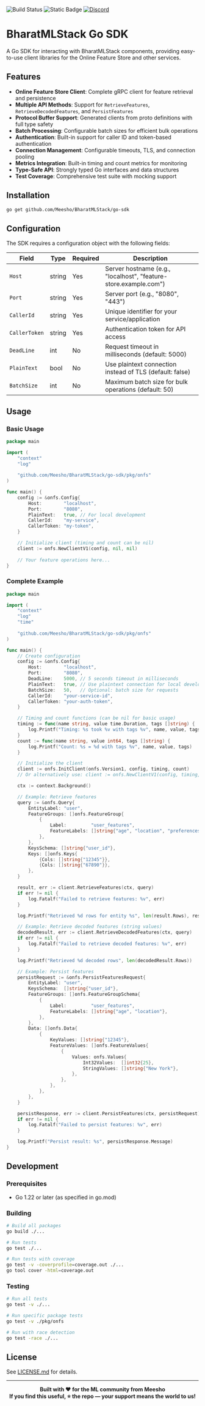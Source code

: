![Build Status](https://github.com/Meesho/BharatMLStack/actions/workflows/go-sdk.yml/badge.svg)
![Static Badge](https://img.shields.io/badge/release-v1.0.0-blue?style=flat)
[![Discord](https://img.shields.io/badge/Discord-Join%20Chat-7289da?style=flat&logo=discord&logoColor=white)](https://discord.gg/XkT7XsV2AU)

# BharatMLStack Go SDK

A Go SDK for interacting with BharatMLStack components, providing easy-to-use client libraries for the Online Feature Store and other services.

## Features

- **Online Feature Store Client**: Complete gRPC client for feature retrieval and persistence
- **Multiple API Methods**: Support for `RetrieveFeatures`, `RetrieveDecodedFeatures`, and `PersistFeatures`
- **Protocol Buffer Support**: Generated clients from proto definitions with full type safety
- **Batch Processing**: Configurable batch sizes for efficient bulk operations
- **Authentication**: Built-in support for caller ID and token-based authentication
- **Connection Management**: Configurable timeouts, TLS, and connection pooling
- **Metrics Integration**: Built-in timing and count metrics for monitoring
- **Type-Safe API**: Strongly typed Go interfaces and data structures
- **Test Coverage**: Comprehensive test suite with mocking support

## Installation

```bash
go get github.com/Meesho/BharatMLStack/go-sdk
```

## Configuration

The SDK requires a configuration object with the following fields:

| Field | Type | Required | Description |
|-------|------|----------|-------------|
| `Host` | string | Yes | Server hostname (e.g., "localhost", "feature-store.example.com") |
| `Port` | string | Yes | Server port (e.g., "8080", "443") |
| `CallerId` | string | Yes | Unique identifier for your service/application |
| `CallerToken` | string | Yes | Authentication token for API access |
| `DeadLine` | int | No | Request timeout in milliseconds (default: 5000) |
| `PlainText` | bool | No | Use plaintext connection instead of TLS (default: false) |
| `BatchSize` | int | No | Maximum batch size for bulk operations (default: 50) |

## Usage

### Basic Usage

```go
package main

import (
    "context"
    "log"
    
    "github.com/Meesho/BharatMLStack/go-sdk/pkg/onfs"
)

func main() {
    config := &onfs.Config{
        Host:        "localhost",
        Port:        "8080",
        PlainText:   true, // For local development
        CallerId:    "my-service",
        CallerToken: "my-token",
    }

    // Initialize client (timing and count can be nil)
    client := onfs.NewClientV1(config, nil, nil)
    
    // Your feature operations here...
}
```

### Complete Example

```go
package main

import (
    "context"
    "log"
    "time"
    
    "github.com/Meesho/BharatMLStack/go-sdk/pkg/onfs"
)

func main() {
    // Create configuration
    config := &onfs.Config{
        Host:        "localhost",
        Port:        "8080",
        DeadLine:    5000, // 5 seconds timeout in milliseconds
        PlainText:   true, // Use plaintext connection for local development
        BatchSize:   50,   // Optional: batch size for requests
        CallerId:    "your-service-id",
        CallerToken: "your-auth-token",
    }

    // Timing and count functions (can be nil for basic usage)
    timing := func(name string, value time.Duration, tags []string) {
        log.Printf("Timing: %s took %v with tags %v", name, value, tags)
    }
    count := func(name string, value int64, tags []string) {
        log.Printf("Count: %s = %d with tags %v", name, value, tags)
    }

    // Initialize the client
    client := onfs.InitClient(onfs.Version1, config, timing, count)
    // Or alternatively use: client := onfs.NewClientV1(config, timing, count)

    ctx := context.Background()

    // Example: Retrieve features
    query := &onfs.Query{
        EntityLabel: "user",
        FeatureGroups: []onfs.FeatureGroup{
            {
                Label:         "user_features",
                FeatureLabels: []string{"age", "location", "preferences"},
            },
        },
        KeysSchema: []string{"user_id"},
        Keys: []onfs.Keys{
            {Cols: []string{"12345"}},
            {Cols: []string{"67890"}},
        },
    }

    result, err := client.RetrieveFeatures(ctx, query)
    if err != nil {
        log.Fatalf("Failed to retrieve features: %v", err)
    }

    log.Printf("Retrieved %d rows for entity %s", len(result.Rows), result.EntityLabel)

    // Example: Retrieve decoded features (string values)
    decodedResult, err := client.RetrieveDecodedFeatures(ctx, query)
    if err != nil {
        log.Fatalf("Failed to retrieve decoded features: %v", err)
    }

    log.Printf("Retrieved %d decoded rows", len(decodedResult.Rows))

    // Example: Persist features
    persistRequest := &onfs.PersistFeaturesRequest{
        EntityLabel: "user",
        KeysSchema:  []string{"user_id"},
        FeatureGroups: []onfs.FeatureGroupSchema{
            {
                Label:         "user_features",
                FeatureLabels: []string{"age", "location"},
            },
        },
        Data: []onfs.Data{
            {
                KeyValues: []string{"12345"},
                FeatureValues: []onfs.FeatureValues{
                    {
                        Values: onfs.Values{
                            Int32Values:  []int32{25},
                            StringValues: []string{"New York"},
                        },
                    },
                },
            },
        },
    }

    persistResponse, err := client.PersistFeatures(ctx, persistRequest)
    if err != nil {
        log.Fatalf("Failed to persist features: %v", err)
    }

    log.Printf("Persist result: %s", persistResponse.Message)
}
```

## Development

### Prerequisites

- Go 1.22 or later (as specified in go.mod)

### Building

```bash
# Build all packages
go build ./...

# Run tests
go test ./...

# Run tests with coverage
go test -v -coverprofile=coverage.out ./...
go tool cover -html=coverage.out
```

### Testing

```bash
# Run all tests
go test -v ./...

# Run specific package tests
go test -v ./pkg/onfs

# Run with race detection
go test -race ./...
```


## License

See [LICENSE.md](../LICENSE.md) for details. 


---

<div align="center">
  <strong>Built with ❤️ for the ML community from Meesho</strong>
</div>
<div align="center">
  <strong>If you find this useful, ⭐️ the repo — your support means the world to us!</strong>
</div>